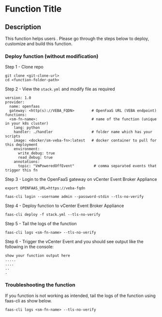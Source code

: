 # Function Title

## Description

This function helps users <do what>. Please go through the steps below to deploy, customize and build this function. 

### Deploy function (without modification)
Step 1 - Clone repo

```
git clone <git-clone-url>
cd <function-folder-path>
```

Step 2 - View the `stack.yml` and modify file as required

```
version: 1.0
provider:
  name: openfaas                                  
  gateway: <http(s)://VEBA_FQDN>        # OpenFaaS URL (VEBA endpoint) 
functions:
  <sm-fn-name>:                         # name of the function (unique in your k8s cluster)
    lang: python
    handler: ./handler                  # folder name which has your scripts
    image: <docker/sm-veba-fn>:latest   # docker container to pull for this deployment
    environment:
      write_debug: true
      read_debug: true
    annotations:
      topic: "VmPoweredOffEvent"         # comma separated events that trigger this fn
```

Step 3 - Login to the OpenFaaS gateway on vCenter Event Broker Appliance

```
export OPENFAAS_URL=https://veba-fqdn

faas-cli login --username admin --password-stdin --tls-no-verify
```

Step 4 - Deploy function to vCenter Event Broker Appliance

```
faas-cli deploy -f stack.yml --tls-no-verify
```

Step 5 - Tail the logs of the <sm-fn-name> function

```
faas-cli logs <sm-fn-name> --tls-no-verify
```

Step 6 - Trigger the vCenter Event and you should see output like the following in the console:

```
show your function output here
.....
....
..
.
```

### Troubleshooting the function

If you function is not working as intended, tail the logs of the <sm-fn-name> function using faas-cli as show below. 

```
faas-cli logs <sm-fn-name> --tls-no-verify
```